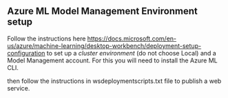## Azure ML Model Management Environment setup
Follow the instructions here https://docs.microsoft.com/en-us/azure/machine-learning/desktop-workbench/deployment-setup-configuration to set up a *cluster environment* (do not choose Local) and a Model Management account. For this you will need to install the Azure ML CLI.

then follow the instructions in wsdeploymentscripts.txt file to publish a web service.
